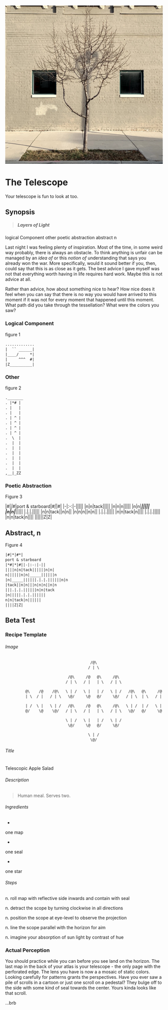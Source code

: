 ![silicon beach > lol-photos > assets > the-telescope.jpg](../lol-photos/assets/the-telescope.jpg)

# The Telescope

Your telescope is fun to look at too.

## Synopsis
> ##### Layers of Light
logical Component
other
poetic abstraction
abstract n

Last night I was feeling plenty of inspiration. Most of the time, in some weird way probably, there is always an obstacle. To think anything is unfair can be managed by an _idea of_ or this _notion of_ understanding that says you already won the war. More specifically, would it sound better if you, then, could say that this is as close as it gets. The best advice I gave myself was not that everything worth having in life requires hard work. Maybe this is not advice at all.

Rather than advice, how about something nice to hear? How nice does it feel when you can say that there is no way you would have arrived to this moment if it was not for every moment that happened until this moment. What path did you take through the tessellation? What were the colors you saw?

### Logical Component

figure 1
```text
.............
|  `` ______|
|____/     *|
|     ^^^  #|
|Z__________|

```
### Other

figure 2
```text
._______
. |*# |
. |   |
. |   |
. | ^ |
. | ^ |
. | ^ |
. | ^ |
.  \  |
.  |  |
.  |  |
.  |  |
.  |  |
.  |  |
.  |  |
,__|_ZZ
```

### Poetic Abstraction

Figure 3

|#|*|#*|port & starboard|*#|*|#|
|-|:-:|-|||||
|n|n|tack|||||
|n|n|n|||||
|n|n|_____|||||
|n|n|_____|||||
|.|.|.|||||
|n|n|tack||n|n||
|n|n|n||n|n||
|.|.|.|||||
|n|n|tack|n||||
|.|.|.|||||
|n|n|tack|n||||
||||||Z|Z|

## Abstract, n

Figure 4
```
|#|*|#*|
port & starboard
|*#|*|#||-|:-:|-||
||||n|n|tack||||||n|n|
n||||||n|n|_____||||||n
|n|_____||||||.|.|.||||||n|n
|tack||n|n|||n|n|n||n|n
|||.|.|.||||||n|n|tack
|n|||||.|.|.||||||
n|n|tack|n||||||
||||Z|Z|
```

## Beta Test

### Recipe Template

###### Image

```
                                      /@\
                                     / | \
```
```
                            /@\     /@   @\     /@\
                           / | \   / |   | \   / | \
```

```
         @\    /@    /@\   \ | /   \ |   | /   \ | /   /@\   @\     /@
         | \  / |   / | \   \@/     \@   @/     \@/   / | \  | \   / |
```
```
         | /  \ |   \ | /   /@\     /@   @\     /@\   \ | /  | /   \ |
         @/    \@    \@/   / | \   / |   | \   / | \   \@/   @/     \@
```
```
                           \ | /   \ |   | /   \ | /
                            \@/     \@   @/     \@/
```
```
                                     \ | /
                                      \@/
```

###### Title
#
Telescopic Apple Salad
###### Description
> Human meal. Serves two.
###### Ingredients
*
one map

*
one seal

*
one star

###### Steps
n. roll map with reflective side inwards and contain with seal

n. detract the scope by turning clockwise in all directions

n. position the scope at eye-level to observe the projection

n. line the scope parallel with the horizon for aim

n. imagine your absorption of sun light by contrast of hue

### Actual Perception

You should practice while you can before you see land on the horizon. The last map in the back of your atlas is your telescope - the only page with the perforated edge. The lens you have is now a a mosaic of static colors. Looking carefully for patterns grants the perspectives.  Have you ever saw a pile of scrolls in a cartoon or just one scroll on a pedestal? They bulge off to the side with some kind of seal towards the center. Yours kinda looks like that scroll.

...brb
